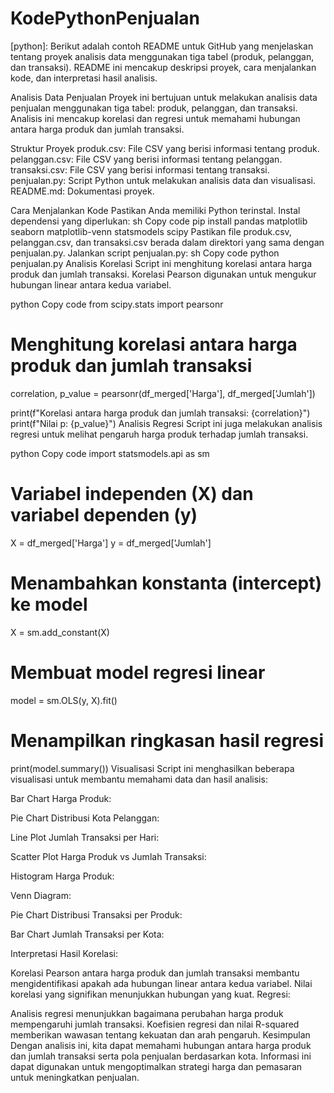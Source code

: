 # KodePythonPenjualan
[python]: Berikut adalah contoh README untuk GitHub yang menjelaskan tentang proyek analisis data menggunakan tiga tabel (produk, pelanggan, dan transaksi). README ini mencakup deskripsi proyek, cara menjalankan kode, dan interpretasi hasil analisis.

Analisis Data Penjualan
Proyek ini bertujuan untuk melakukan analisis data penjualan menggunakan tiga tabel: produk, pelanggan, dan transaksi. Analisis ini mencakup korelasi dan regresi untuk memahami hubungan antara harga produk dan jumlah transaksi.

Struktur Proyek
produk.csv: File CSV yang berisi informasi tentang produk.
pelanggan.csv: File CSV yang berisi informasi tentang pelanggan.
transaksi.csv: File CSV yang berisi informasi tentang transaksi.
penjualan.py: Script Python untuk melakukan analisis data dan visualisasi.
README.md: Dokumentasi proyek.

Cara Menjalankan Kode
Pastikan Anda memiliki Python terinstal.
Instal dependensi yang diperlukan:
sh
Copy code
pip install pandas matplotlib seaborn matplotlib-venn statsmodels scipy
Pastikan file produk.csv, pelanggan.csv, dan transaksi.csv berada dalam direktori yang sama dengan penjualan.py.
Jalankan script penjualan.py:
sh
Copy code
python penjualan.py
Analisis Korelasi
Script ini menghitung korelasi antara harga produk dan jumlah transaksi. Korelasi Pearson digunakan untuk mengukur hubungan linear antara kedua variabel.

python
Copy code
from scipy.stats import pearsonr

# Menghitung korelasi antara harga produk dan jumlah transaksi
correlation, p_value = pearsonr(df_merged['Harga'], df_merged['Jumlah'])

print(f"Korelasi antara harga produk dan jumlah transaksi: {correlation}")
print(f"Nilai p: {p_value}")
Analisis Regresi
Script ini juga melakukan analisis regresi untuk melihat pengaruh harga produk terhadap jumlah transaksi.

python
Copy code
import statsmodels.api as sm

# Variabel independen (X) dan variabel dependen (y)
X = df_merged['Harga']
y = df_merged['Jumlah']

# Menambahkan konstanta (intercept) ke model
X = sm.add_constant(X)

# Membuat model regresi linear
model = sm.OLS(y, X).fit()

# Menampilkan ringkasan hasil regresi
print(model.summary())
Visualisasi
Script ini menghasilkan beberapa visualisasi untuk membantu memahami data dan hasil analisis:

Bar Chart Harga Produk:

Pie Chart Distribusi Kota Pelanggan:

Line Plot Jumlah Transaksi per Hari:

Scatter Plot Harga Produk vs Jumlah Transaksi:

Histogram Harga Produk:

Venn Diagram:

Pie Chart Distribusi Transaksi per Produk:

Bar Chart Jumlah Transaksi per Kota:

Interpretasi Hasil
Korelasi:

Korelasi Pearson antara harga produk dan jumlah transaksi membantu mengidentifikasi apakah ada hubungan linear antara kedua variabel. Nilai korelasi yang signifikan menunjukkan hubungan yang kuat.
Regresi:

Analisis regresi menunjukkan bagaimana perubahan harga produk mempengaruhi jumlah transaksi. Koefisien regresi dan nilai R-squared memberikan wawasan tentang kekuatan dan arah pengaruh.
Kesimpulan
Dengan analisis ini, kita dapat memahami hubungan antara harga produk dan jumlah transaksi serta pola penjualan berdasarkan kota. Informasi ini dapat digunakan untuk mengoptimalkan strategi harga dan pemasaran untuk meningkatkan penjualan.

